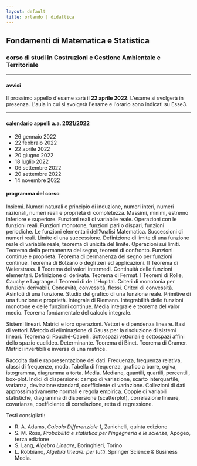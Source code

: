 ```yaml
---
layout: default
title: orlando | didattica
---
```


## Fondamenti di Matematica e Statistica
### corso di studi in Costruzioni e Gestione Ambientale e Territoriale 


--- 

#### avvisi


<!-- Sono disponibili gli **esiti** dell'appello del **19 novembre 2021** su Esse3. -->

Il prossimo appello d'esame sarà il **22 aprile 2022**. L'esame si svolgerà in presenza. L'aula in cui si svolgerà l'esame e l'orario sono indicati su Esse3.  <!--- La scadenza per le registrazioni all'appello su Esse3 è il *24 settembre 2021*. L'esame si svolgerà in presenza come indicato sulle [linee guida del Politecnico di Bari](https://www.poliba.it/sites/default/files/linee_guida_per_lo_svolgimento_degli_esami_di_profitto_dal_1_settembre_2021.pdf). L'aula in cui si svolgerà l'esame e l'orario sono indicati su Esse3. -->


---

#### calendario appelli a.a. 2021/2022

- 26 gennaio 2022
- 22 febbraio 2022
- 22 aprile 2022
- 20 giugno 2022
- 18 luglio 2022
- 06 settembre 2022
- 20 settembre 2022
- 14 novembre 2022

#### programma del corso

Insiemi. Numeri naturali e principio di induzione, numeri interi, numeri razionali, numeri reali e proprietà di completezza. Massimi, minimi, estremo inferiore e superiore. Funzioni reali di variabile reale. Operazioni con le funzioni reali. Funzioni monotone, funzioni pari o dispari, funzioni periodiche. Le funzioni elementari dell’Analisi Matematica. Successioni di numeri reali. Limite di una successione. Definizione di limite di una funzione reale di variabile reale, teorema di unicità del limite. Operazioni sui limiti. Teorema della permanenza del segno, teoremi di confronto. Funzioni continue e proprietà. Teorema di permanenza del segno per funzioni continue. Teorema di Bolzano o degli zeri ed applicazioni. Il Teorema di Weierstrass. Il Teorema dei valori intermedi. Continuità delle funzioni elementari. Definizione di derivata. Teorema di Fermat. I Teoremi di Rolle, Cauchy e Lagrange. I Teoremi di de L’Hopital. Criteri di monotonia per funzioni derivabili. Concavità, convessità, flessi. Criteri di convessità. Asintoti di una funzione. Studio del grafico di una funzione reale. Primitive di una funzione e proprietà. Integrale di Riemann. Integrabilità delle funzioni monotone e delle funzioni continue. Media integrale e teorema del valor medio. Teorema fondamentale del calcolo integrale. 

Sistemi lineari. Matrici e loro operazioni. Vettori e dipendenza lineare. Basi di vettori. Metodo di eliminazione di Gauss per la risoluzione di sistemi lineari. Teorema di Rouché-Capelli. Sottospazi vettoriali e sottospazi affini dello spazio euclideo. Determinante. Teorema di Binet. Teorema di Cramer. Matrici invertibili e inversa di una matrice.

Raccolta dati e rappresentazione dei dati. Frequenza, frequenza relativa, classi di frequenze, moda. Tabella di frequenza, grafico a barre, ogiva, istogramma, diagramma a torta. Media. Mediane, quantili, quartili, percentili, box-plot. Indici di dispersione: campo di variazione, scarto interquartile, varianza, deviazione standard, coefficiente di variazione. Collezioni di dati approssimativamente normali e regola empirica. Coppie di variabili statistiche, diagramma di dispersione (scatterplot), correlazione lineare, covarianza, coefficiente di correlazione, retta di regressione.
 
Testi consigliati: 

- R. A. Adams, *Calcolo Differenziale 1*, Zanichelli, quinta edizione
- S. M. Ross, *Probabilità e statistica per l’ingegneria e le scienze*, Apogeo, terza edizione
- S. Lang, *Algebra Lineare*, Boringhieri, Torino
- L. Robbiano, *Algebra lineare: per tutti*. Springer Science & Business Media.